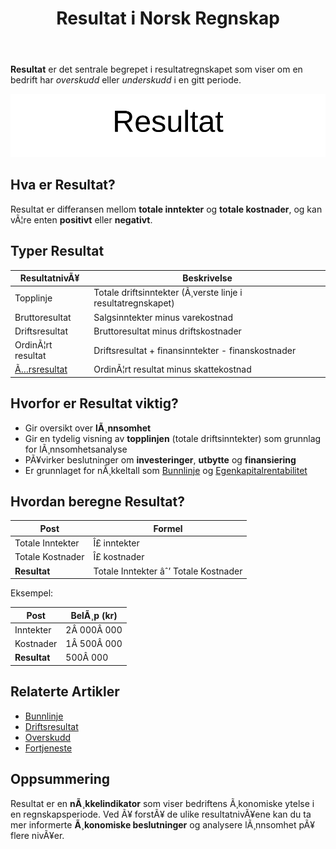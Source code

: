 ﻿---
title: "Resultat i Norsk Regnskap"
meta_title: "Resultat i Norsk Regnskap"
meta_description: '**Resultat** er det sentrale begrepet i resultatregnskapet som viser om en bedrift har *overskudd* eller *underskudd* i en gitt periode.'
slug: resultat
type: blog
layout: pages/single
---

**Resultat** er det sentrale begrepet i resultatregnskapet som viser om en bedrift har *overskudd* eller *underskudd* i en gitt periode.

![Illustrasjon av Resultat](resultat-image.svg)

## Hva er Resultat?

Resultat er differansen mellom **totale inntekter** og **totale kostnader**, og kan vÃ¦re enten **positivt** eller **negativt**.

## Typer Resultat

| ResultatnivÃ¥      | Beskrivelse                                        |
|-------------------|----------------------------------------------------|
| Topplinje         | Totale driftsinntekter (Ã¸verste linje i resultatregnskapet) |
| Bruttoresultat    | Salgsinntekter minus varekostnad                   |
| Driftsresultat    | Bruttoresultat minus driftskostnader               |
| OrdinÃ¦rt resultat | Driftsresultat + finansinntekter - finanskostnader |
| [Ã…rsresultat](/blogs/regnskap/aarsresultat "Ã…rsresultat")       | OrdinÃ¦rt resultat minus skattekostnad              |

## Hvorfor er Resultat viktig?

- Gir oversikt over **lÃ¸nnsomhet**
- Gir en tydelig visning av **topplinjen** (totale driftsinntekter) som grunnlag for lÃ¸nnsomhetsanalyse
- PÃ¥virker beslutninger om **investeringer**, **utbytte** og **finansiering**
- Er grunnlaget for nÃ¸kkeltall som [Bunnlinje](/blogs/regnskap/bunnlinje "Bunnlinje i Norsk Regnskap: Definisjon, Beregning og Eksempler") og [Egenkapitalrentabilitet](/blogs/regnskap/hva-er-egenkapitalrentabilitet "Hva er Egenkapitalrentabilitet? Beregning og Tolkning")

## Hvordan beregne Resultat?

| Post             | Formel                            |
|------------------|-----------------------------------|
| Totale Inntekter | Î£ inntekter                       |
| Totale Kostnader | Î£ kostnader                       |
| **Resultat**     | Totale Inntekter âˆ’ Totale Kostnader |

Eksempel:

| Post      | BelÃ¸p (kr) |
|-----------|------------|
| Inntekter | 2Â 000Â 000  |
| Kostnader | 1Â 500Â 000  |
| **Resultat** | 500Â 000 |

## Relaterte Artikler

* [Bunnlinje](/blogs/regnskap/bunnlinje "Bunnlinje i Norsk Regnskap: Definisjon, Beregning og Eksempler")
* [Driftsresultat](/blogs/regnskap/hva-er-driftsresultat "Hva er Driftsresultat? Beregning og NÃ¸kkeltall")
* [Overskudd](/blogs/regnskap/hva-er-overskudd "Hva er Overskudd? Komplett Guide til Overskudd i Regnskap og Ã˜konomi")
* [Fortjeneste](/blogs/regnskap/hva-er-fortjeneste "Hva er Fortjeneste? Komplett Guide til Fortjeneste i Regnskap og Ã˜konomi")

## Oppsummering

Resultat er en **nÃ¸kkelindikator** som viser bedriftens Ã¸konomiske ytelse i en regnskapsperiode. Ved Ã¥ forstÃ¥ de ulike resultatnivÃ¥ene kan du ta mer informerte **Ã¸konomiske beslutninger** og analysere lÃ¸nnsomhet pÃ¥ flere nivÃ¥er.






